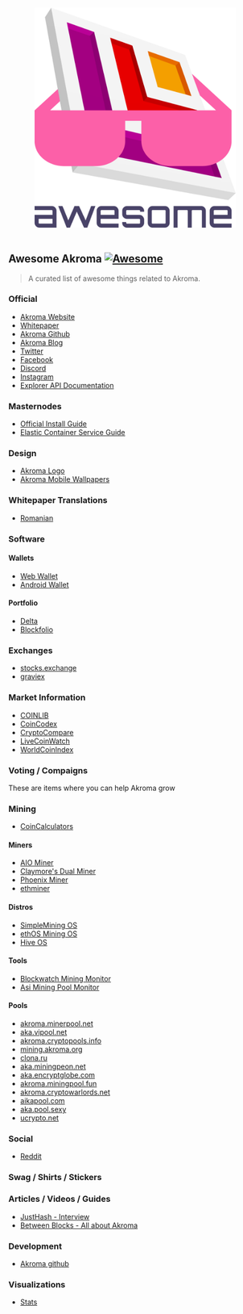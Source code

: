 <p align="center">
  <br>
  <img width="400" src="./akroma-awesome.svg" alt="logo of awesome-akroma repository">
  <br>
  <br>
</p>

## Awesome Akroma [![Awesome](https://cdn.rawgit.com/sindresorhus/awesome/d7305f38d29fed78fa85652e3a63e154dd8e8829/media/badge.svg)](https://github.com/sindresorhus/awesome)

> A curated list of awesome things related to Akroma.

### Official
- [Akroma Website](https://akroma.io/)
- [Whitepaper](http://bit.ly/2EMQ4E4)
- [Akroma Github](https://github.com/akroma-project/)
- [Akroma Blog](https://medium.com/akroma)
- [Twitter](https://twitter.com/akroma_io/)
- [Facebook](https://www.facebook.com/AkromaIO/)
- [Discord](https://discordapp.com/invite/KWC8wtT)
- [Instagram](https://instagram.com/akroma.io)
- [Explorer API Documentation](https://api.akroma.io/docs)

### Masternodes
- [Official Install Guide](http://bit.ly/2FHk2x6)
- [Elastic Container Service Guide](https://gist.github.com/p-s-dev/b417b1077553f66e4fe4b0bbc21d107e)

### Design
- [Akroma Logo](http://bit.ly/akroma-logo)
- [Akroma Mobile Wallpapers](http://bit.ly/akroma-mobile-wallpapers-01)

### Whitepaper Translations
- [Romanian](https://docs.google.com/document/d/13wSsvkiN0RXPY0gpgrDyqJ56uFv-XjplyZFcOwFqoF0)

### Software

#### Wallets
- [Web Wallet](https://wallet.akroma.io/)
- [Android Wallet](https://play.google.com/store/apps/details?id=com.wallet.crypto.akroma&hl=en)

#### Portfolio
- [Delta](https://getdelta.io/)
- [Blockfolio](https://www.blockfolio.com/)

### Exchanges
- [stocks.exchange](https://stocks.exchange/trade/AKA/BTC)
- [graviex](https://graviex.net/markets/akabtc)

### Market Information
- [COINLIB](https://coinlib.io/coin/AKA/Akroma)
- [CoinCodex](https://coincodex.com/crypto/akroma)
- [CryptoCompare](https://www.cryptocompare.com/coins/aka/overview)
- [LiveCoinWatch](https://www.livecoinwatch.com/price/Akroma-AKA)
- [WorldCoinIndex](https://www.worldcoinindex.com/coin/akroma)

### Voting / Compaigns
These are items where you can help Akroma grow

### Mining
- [CoinCalculators](https://www.coincalculators.io/coin.aspx?crypto=akroma-mining-calculator)

#### Miners
- [AIO Miner](https://aiominer.com/)
- [Claymore's Dual Miner](https://bitcointalk.org/index.php?topic=1433925.0)
- [Phoenix Miner](https://bitcointalk.org/index.php?topic=2647654.0)
- [ethminer](https://github.com/ethereum-mining/ethminer)

#### Distros
- [SimpleMining OS](https://simplemining.net/)
- [ethOS Mining OS](http://ethosdistro.com)
- [Hive OS](https://hiveos.farm/)

#### Tools
- [Blockwatch Mining Monitor](https://itunes.apple.com/app/blockwatch/id1265074035)
- [Asi Mining Pool Monitor](https://asimpm.com/)

#### Pools
- [akroma.minerpool.net](http://akroma.minerpool.net)
- [aka.vipool.net](http://aka.vipool.net)
- [akroma.cryptopools.info](http://akroma.cryptopools.info)
- [mining.akroma.org](http://mining.akroma.org)
- [clona.ru](http://clona.ru)
- [aka.miningpeon.net](http://aka.miningpeon.net)
- [aka.encryptglobe.com](http://aka.encryptglobe.com)
- [akroma.miningpool.fun](http://akroma.miningpool.fun)
- [akroma.cryptowarlords.net](http://akroma.cryptowarlords.net)
- [aikapool.com](http://aikapool.com)
- [aka.pool.sexy](http://aka.pool.sexy)
- [ucrypto.net](https://ucrypto.net/pools/)

### Social
- [Reddit](https://reddit.com/r/akroma_io/)

### Swag / Shirts / Stickers

### Articles / Videos / Guides
- [JustHash - Interview](https://justhash.me/interview-with-a-developer-eric-polerecky-founder-of-akroma/)
- [Between Blocks - All about Akroma](https://betweenblocks.org/topic/25/all-about-akroma)

### Development
- [Akroma github](https://github.com/akroma-project/)

### Visualizations
- [Stats](http://stats.akroma.io/)
